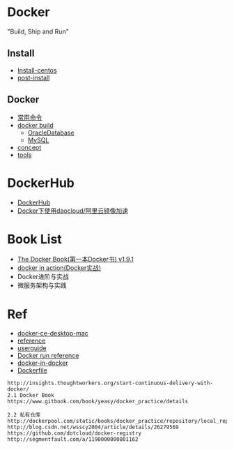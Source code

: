 # Docker

"Build, Ship and Run"

## Install

- [Install-centos](docker/Install-centos.md)
- [post-install](https://docs.docker.com/engine/installation/linux/linux-postinstall/)

## Docker

- [常用命令](docker/command.md)
- [docker build](docker/dockerBuild.md)
  - [OracleDatabase](docker/oracleDatabase.md)
  - [MySQL](https://github.com/mysql/mysql-docker/)
- [concept](docker/concept.md)
- [tools](docker/tools.md)

# DockerHub

- [DockerHub](dockerHub/Readme.md)
- [Docker下使用daocloud/阿里云镜像加速](https://mp.weixin.qq.com/s/MeGUBkfzQSP6osHWbrv7eg)

# Book List

- [The Docker Book(第一本Docker书) v1.9.1](books/theDockerBook.md)
- [docker in action(Docker实战)](books/dockerInAction.md)
- Docker进阶与实战
- 微服务架构与实践

# Ref

- [docker-ce-desktop-mac](https://store.docker.com/editions/community/docker-ce-desktop-mac)
- [reference](https://docs.docker.com/reference/)
- [userguide](https://docs.docker.com/engine/userguide/)
- [Docker run reference](https://docs.docker.com/engine/reference/run/)
- [docker-in-docker](https://github.com/jpetazzo/dind)
- [Dockerfile](https://github.com/dockerfile/)

```
http://insights.thoughtworkers.org/start-continuous-delivery-with-docker/
2.1	Docker Book
https://www.gitbook.com/book/yeasy/docker_practice/details

2.2	私有仓库
http://dockerpool.com/static/books/docker_practice/repository/local_repo.html
http://blog.csdn.net/wsscy2004/article/details/26279569
https://github.com/dotcloud/docker-registry
http://segmentfault.com/a/1190000000801162
```
